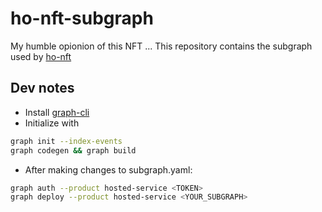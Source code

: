 # ho-nft-subgraph

My humble opionion of this NFT ...
This repository contains the subgraph used by [ho-nft](https://github.com/codiak/ho-nft)

## Dev notes

- Install [graph-cli](https://github.com/graphprotocol/graph-cli)
- Initialize with

```sh
graph init --index-events
graph codegen && graph build
```

- After making changes to subgraph.yaml:

```sh
graph auth --product hosted-service <TOKEN>
graph deploy --product hosted-service <YOUR_SUBGRAPH>
```
